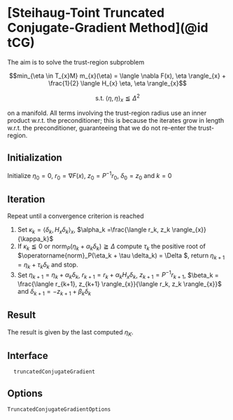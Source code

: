 # [Steihaug-Toint Truncated Conjugate-Gradient Method](@id tCG)

The aim is to solve the trust-region subproblem

```math
min_{\eta \in T_{x}M} m_{x}(\eta) = \langle \nabla F(x), \eta \rangle_{x} + \frac{1}{2} \langle Η_{x} \eta, \eta \rangle_{x}
```
```math
\text{s.t.} \; \langle \eta, \eta \rangle_{x} \leqq {\Delta}^2
```

on a manifold.
All terms involving the trust-region radius use an inner product w.r.t. the
preconditioner; this is because the iterates grow in length w.r.t. the
preconditioner, guaranteeing that we do not re-enter the trust-region.

## Initialization

Initialize $\eta_0 = 0$, $r_0 = \nabla F(x)$, $z_0 = P^{-1}r_0$, $\delta_0 = z_0$
and $k=0$

## Iteration

Repeat  until a convergence criterion is reached

1. Set $\kappa_k = \langle \delta_k, H_{x}\delta_k \rangle_{x}$, $\alpha_k =\frac{\langle r_k, z_k \rangle_{x}}{\kappa_k}$
2. If $\kappa_k \leqq 0$ or $\operatorname{norm}_P(\eta_k + \alpha_k \delta_k) \geqq \Delta$
    compute $\tau_k$ the positive root of
    $\operatorname{norm}_P(\eta_k + \tau \delta_k) = \Delta $, return
    $\eta_{k+1} = \eta_k + \tau_k \delta_k$ and stop.
3. Set $\eta_{k+1} = \eta_k + \alpha_k \delta_k$, $r_{k+1} = r_k + \alpha_k H_{x}\delta_k$, 
    $z_{k+1} = P^{-1}r_{k+1}$, $\beta_k = \frac{\langle r_{k+1}, z_{k+1} \rangle_{x}}{\langle r_k, z_k \rangle_{x}}$
    and $\delta_{k+1} = -z_{k+1} + \beta_k \delta_k$

## Result

The result is given by the last computed $η_K$.


## Interface

```@docs
  truncatedConjugateGradient
```

## Options

```@docs
TruncatedConjugateGradientOptions
```
